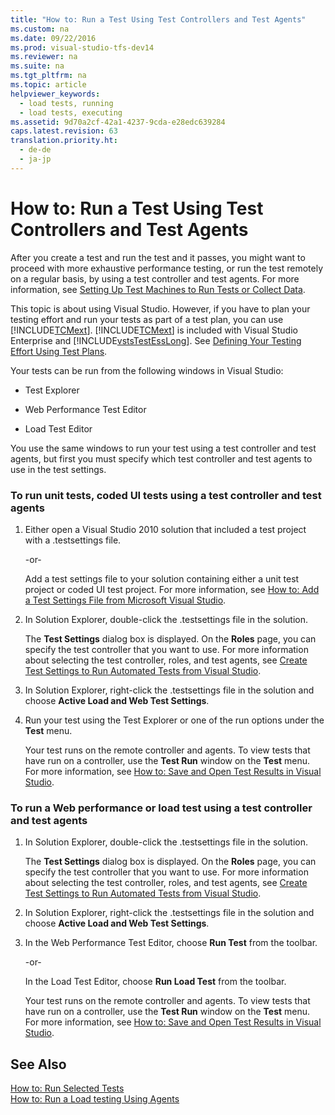 ```yaml
---
title: "How to: Run a Test Using Test Controllers and Test Agents"
ms.custom: na
ms.date: 09/22/2016
ms.prod: visual-studio-tfs-dev14
ms.reviewer: na
ms.suite: na
ms.tgt_pltfrm: na
ms.topic: article
helpviewer_keywords: 
  - load tests, running
  - load tests, executing
ms.assetid: 9d70a2cf-42a1-4237-9cda-e28edc639284
caps.latest.revision: 63
translation.priority.ht: 
  - de-de
  - ja-jp
---
```

# How to: Run a Test Using Test Controllers and Test Agents
After you create a test and run the test and it passes, you might want to proceed with more exhaustive performance testing, or run the test remotely on a regular basis, by using a test controller and test agents. For more information, see [Setting Up Test Machines to Run Tests or Collect Data](../vs140/setting-up-test-machines-to-run-tests-or-collect-data.md).  
  
 This topic is about using Visual Studio. However, if you have to plan your testing effort and run your tests as part of a test plan, you can use [!INCLUDE[TCMext](../vs140/includes/tcmext_md.md)]. [!INCLUDE[TCMext](../vs140/includes/tcmext_md.md)] is included with Visual Studio Enterprise and [!INCLUDE[vstsTestEssLong](../vs140/includes/vststestesslong_md.md)]. See [Defining Your Testing Effort Using Test Plans](../vs140/defining-a-test-plan.md).  
  
 Your tests can be run from the following windows in Visual Studio:  
  
-   Test Explorer  
  
-   Web Performance Test Editor  
  
-   Load Test Editor  
  
 You use the same windows to run your test using a test controller and test agents, but first you must specify which test controller and test agents to use in the test settings.  
  
### To run unit tests, coded UI tests using a test controller and test agents  
  
1.  Either open a Visual Studio 2010 solution that included a test project with a .testsettings file.  
  
     -or-  
  
     Add a test settings file to your solution containing either a unit test project or coded UI test project. For more information, see [How to: Add a Test Settings File from Microsoft Visual Studio](../vs140/how-to--add-a-test-settings-file-from-microsoft-visual-studio.md).  
  
2.  In Solution Explorer, double-click the .testsettings file in the solution.  
  
     The **Test Settings** dialog box is displayed. On the **Roles** page, you can specify the test controller that you want to use. For more information about selecting the test controller, roles, and test agents, see [Create Test Settings to Run Automated Tests from Visual Studio](assetId:///0c15317e-80c6-4317-aed3-82b8e15e3901).  
  
3.  In Solution Explorer, right-click the .testsettings file in the solution and choose **Active Load and Web Test Settings**.  
  
4.  Run your test using the Test Explorer or one of the run options under the **Test** menu.  
  
     Your test runs on the remote controller and agents. To view tests that have run on a controller, use the **Test Run** window on the **Test** menu. For more information, see [How to: Save and Open Test Results in Visual Studio](assetId:///289a57f0-7785-416a-8bac-c07a0ca4f7fb).  
  
### To run a Web performance or load test using a test controller and test agents  
  
1.  In Solution Explorer, double-click the .testsettings file in the solution.  
  
     The **Test Settings** dialog box is displayed. On the **Roles** page, you can specify the test controller that you want to use. For more information about selecting the test controller, roles, and test agents, see [Create Test Settings to Run Automated Tests from Visual Studio](assetId:///0c15317e-80c6-4317-aed3-82b8e15e3901).  
  
2.  In Solution Explorer, right-click the .testsettings file in the solution and choose **Active Load and Web Test Settings**.  
  
3.  In the Web Performance Test Editor, choose **Run Test** from the toolbar.  
  
     -or-  
  
     In the Load Test Editor, choose **Run Load Test** from the toolbar.  
  
     Your test runs on the remote controller and agents. To view tests that have run on a controller, use the **Test Run** window on the **Test** menu. For more information, see [How to: Save and Open Test Results in Visual Studio](assetId:///289a57f0-7785-416a-8bac-c07a0ca4f7fb).  
  
## See Also  
 [How to: Run Selected Tests](../vs140/how-to--run-tests-from-microsoft-visual-studio.md)   
 [How to: Run a Load testing Using Agents](../vs140/how-to--run-a-load-test-using-test-controllers-and-test-agents-specified-in-a-test-setting.md)